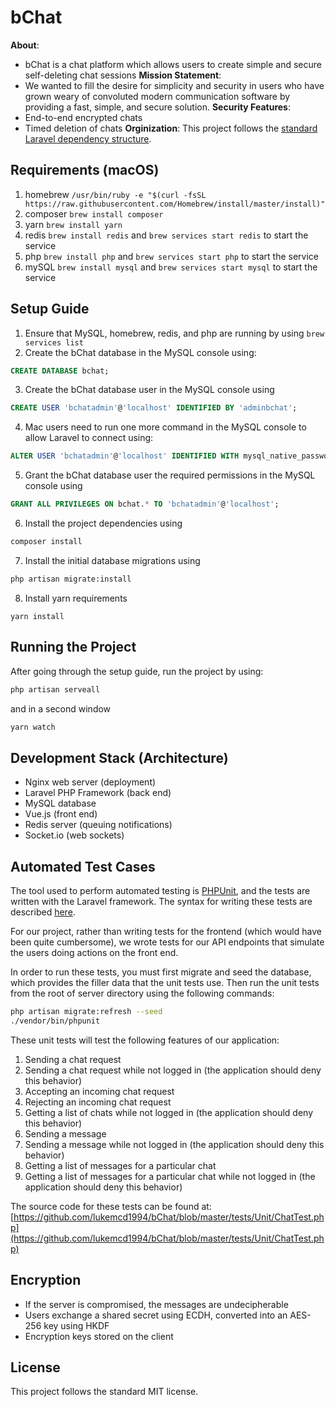 # bChat
**About**:
- bChat is a chat platform which allows users to create simple and secure self-deleting chat sessions
**Mission Statement**: 
- We wanted to fill the desire for simplicity and security in users who have grown weary of convoluted modern communication software by providing a fast, simple, and secure solution. 
**Security Features**:
- End-to-end encrypted chats 
- Timed deletion of chats
**Orginization**: This project follows the [standard Laravel dependency structure](https://laravel.com/docs/5.7/structure). 

## Requirements (macOS)
1. homebrew `/usr/bin/ruby -e "$(curl -fsSL https://raw.githubusercontent.com/Homebrew/install/master/install)"`
2. composer `brew install composer`
3. yarn `brew install yarn`
4. redis `brew install redis` and `brew services start redis` to start the service
5. php `brew install php` and `brew services start php` to start the service
6. mySQL `brew install mysql` and `brew services start mysql` to start the service

## Setup Guide
1. Ensure that MySQL, homebrew, redis, and php are running by using `brew services list`
2. Create the bChat database in the MySQL console using: 
```SQL
CREATE DATABASE bchat;
```
3. Create the bChat database user in the MySQL console using 
```SQL
CREATE USER 'bchatadmin'@'localhost' IDENTIFIED BY 'adminbchat';
````
4. Mac users need to run one more command in the MySQL console to allow Laravel to connect using:
```SQL
ALTER USER 'bchatadmin'@'localhost' IDENTIFIED WITH mysql_native_password BY 'adminbchat';
```
5. Grant the bChat database user the required permissions in the MySQL console using 
```SQL
GRANT ALL PRIVILEGES ON bchat.* TO 'bchatadmin'@'localhost';
```
6. Install the project dependencies using 
```bash
composer install
```
7. Install the  initial database migrations using 
```bash
php artisan migrate:install
```
8. Install yarn requirements
```
yarn install
```

## Running the Project
After going through the setup guide, run the project by using:
```bash
php artisan serveall
```
and in a second window
```bash
yarn watch
```

## Development Stack (Architecture)
- Nginx web server (deployment)
- Laravel PHP Framework (back end) 
- MySQL database 
- Vue.js (front end)
- Redis server (queuing notifications)
- Socket.io (web sockets)

## Automated Test Cases
The tool used to perform automated testing is [PHPUnit](https://phpunit.de/), and the tests are written with the Laravel framework. The syntax for writing these tests are described [here](https://laravel.com/docs/5.7/testing).

For our project, rather than writing tests for the frontend (which would have been quite cumbersome), we wrote tests for our API endpoints that simulate the users doing actions on the front end.

In order to run these tests, you must first migrate and seed the database, which provides the filler data that the unit tests use. Then run the unit tests from the root of server directory using the following commands:

```bash
php artisan migrate:refresh --seed 
./vendor/bin/phpunit
```

These unit tests will test the following features of our application:
1. Sending a chat request
2. Sending a chat request while not logged in (the application should deny this behavior)
3. Accepting an incoming chat request
4. Rejecting an incoming chat request
5. Getting a list of chats while not logged in (the application should deny this behavior)
6. Sending a message
7. Sending a message while not logged in (the application should deny this behavior)
8. Getting a list of messages for a particular chat
9. Getting a list of messages for a particular chat while not logged in (the application should deny this behavior)

The source code for these tests can be found at: [https://github.com/lukemcd1994/bChat/blob/master/tests/Unit/ChatTest.php](https://github.com/lukemcd1994/bChat/blob/master/tests/Unit/ChatTest.php)

## Encryption
- If the server is compromised, the messages are undecipherable
- Users exchange a shared secret using ECDH, converted into an AES-256 key using HKDF
- Encryption keys stored on the client

## License
This project follows the standard MIT license.
